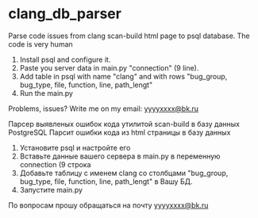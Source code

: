 # clang_db_parser
Parse code issues from clang scan-build html page to psql database. The code is very human

1. Install psql and configure it.
2. Paste you server data in main.py "connection" (9 line).
3. Add table in psql with name "clang" and with rows "bug_group, bug_type, file, function, line, path_lengt"
4. Run the main.py

Problems, issues? Write me on my email: yyyyxxxx@bk.ru

Парсер выявленых ошибок кода утилитой scan-build в базу данных PostgreSQL
Парсит ошибки кода из html страницы в базу данных
1. Установите psql и настройте его
2. Вставьте данные вашего сервера в main.py в переменную connection (9 строка
3. Добавьте таблицу с именем clang со столбцами "bug_group, bug_type, file, function, line, path_lengt" в Вашу БД.
4. Запустите main.py

По вопросам прошу обращаться на почту yyyyxxxx@bk.ru
